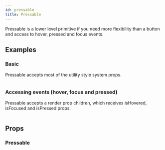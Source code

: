 ```yaml
---
id: pressable
title: Pressable
---
```


Pressable is a lower level primitive if you need more flexibility than a button and access to hover, pressed and focus events.

## Examples

### Basic

Pressable accepts most of the utility style system props.

```ComponentSnackPlayer path=components,primitives,Pressable,Basic.tsx

```

### Accessing events (hover, focus and pressed)

Pressable accepts a render prop children, which receives isHovered, isFocused and isPressed props.

```ComponentSnackPlayer path=components,primitives,Pressable,Events.tsx

```

## Props

### Pressable

```ComponentPropTable path=primitives,Pressable,Pressable.tsx showStylingProps=true

```
